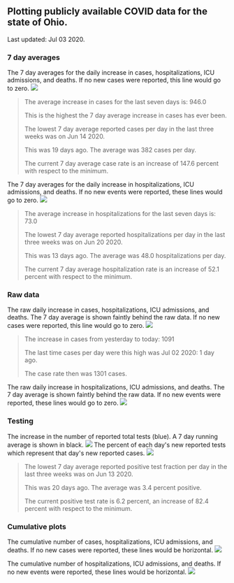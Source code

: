 ## Plotting publicly available COVID data for the state of Ohio. 

Last updated: Jul 03 2020. 

### 7 day averages
The 7 day averages for the daily increase in cases, hospitalizations, ICU admissions, and deaths. If no new cases were reported, this line would go to zero.
![](7dayaverage_cases.png)

>The average increase in cases for the last seven days is: 946.0
>
>This is the highest the 7 day average increase in cases has ever been.
>
>
>The lowest 7 day average reported cases per day in the last three weeks was on Jun 14 2020.
>
>This was 19 days ago. The average was 382 cases per day.
>
>The current 7 day average case rate is an increase of 147.6 percent with respect to the minimum.

The 7 day averages for the daily increase in hospitalizations, ICU admissions, and deaths. If no new events were reported, these lines would go to zero.
![](7dayaverage_hospital.png)

>The average increase in hospitalizations for the last seven days is: 73.0
>
>The lowest 7 day average reported hospitalizations per day in the last three weeks was on Jun 20 2020.
>
>This was 13 days ago. The average was 48.0 hospitalizations per day.
>
>The current 7 day average hospitalization rate is an increase of 52.1 percent with respect to the minimum.

### Raw data
The raw daily increase in cases, hospitalizations, ICU admissions, and deaths. The 7 day average is shown faintly behind the raw data. If no new cases were reported, this line would go to zero.
![](DailyCases.png)

>The increase in cases from yesterday to today: 1091 
>
>The last time cases per day were this high was Jul 02 2020: 1 day ago. 
>
>The case rate then was 1301 cases.

The raw daily increase in hospitalizations, ICU admissions, and deaths. The 7 day average is shown faintly behind the raw data. If no new events were reported, these lines would go to zero.
![](DailyHospitalizations.png)

### Testing
The increase in the number of reported total tests (blue). A 7 day running average is shown in black.
![](DailyTests.png)
The percent of each day's new reported tests which represent that day's new reported cases.
![](percentpositive_tests.png)

>The lowest 7 day average reported positive test fraction per day in the last three weeks was on Jun 13 2020.
>
>This was 20 days ago. The average was 3.4 percent positive. 
>
>The current positive test rate is 6.2 percent, an increase of 82.4 percent with respect to the minimum. 

### Cumulative plots
The cumulative number of cases, hospitalizations, ICU admissions, and deaths. If no new cases were reported, these lines would be horizontal.
![](Cases.png)

The cumulative number of hospitalizations, ICU admissions, and deaths. If no new events were reported, these lines would be horizontal.
![](Hospitalizations.png)
